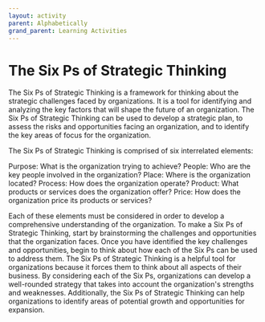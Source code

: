 ```yaml
---
layout: activity
parent: Alphabetically
grand_parent: Learning Activities
---
```


# The Six Ps of Strategic Thinking

The Six Ps of Strategic Thinking is a framework for thinking about the strategic challenges faced by organizations. It is a tool for identifying and analyzing the key factors that will shape the future of an organization. The Six Ps of Strategic Thinking can be used to develop a strategic plan, to assess the risks and opportunities facing an organization, and to identify the key areas of focus for the organization.

The Six Ps of Strategic Thinking is comprised of six interrelated elements:

Purpose: What is the organization trying to achieve?
People: Who are the key people involved in the organization?
Place: Where is the organization located?
Process: How does the organization operate?
Product: What products or services does the organization offer?
Price: How does the organization price its products or services?

Each of these elements must be considered in order to develop a comprehensive understanding of the organization. To make a Six Ps of Strategic Thinking, start by brainstorming the challenges and opportunities that the organization faces. Once you have identified the key challenges and opportunities, begin to think about how each of the Six Ps can be used to address them. The Six Ps of Strategic Thinking is a helpful tool for organizations because it forces them to think about all aspects of their business. By considering each of the Six Ps, organizations can develop a well-rounded strategy that takes into account the organization's strengths and weaknesses. Additionally, the Six Ps of Strategic Thinking can help organizations to identify areas of potential growth and opportunities for expansion.

